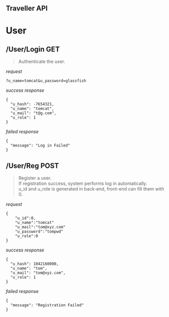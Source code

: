 ## Traveller API

User
===

/User/Login GET 
---
> Authenticate the user.

*request*
```
?u_name=tomcat&u_password=glassfish
```

*success response*
```
{
  "u_hash": -7654321,
  "u_name": "tomcat",
  "u_mail": "t@g.com",
  "u_role": 1
}
``` 
  
*failed response* 
``` 
{
  "message": "Log in Failed"
}
```

/User/Reg POST
---
> Register a user.  
If registration success, system performs log in automatically.  
u_id and u_role is generated in back-end, front-end can fill them with 0.

*request*
```
{
	"u_id":0,
	"u_name":"tomcat"
	"u_mail":"tom@xyz.com"
	"u_password":"tompwd"
	"u_role":0
}
```

*success response*
```
{
  "u_hash": 1042160000,
  "u_name": "tom",
  "u_mail": "tom@xyz.com",
  "u_role": 1
}
```

*failed response*
```
{
  "message": "Registration Failed"
}
```

